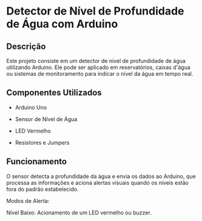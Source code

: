 # Detector de Nível de Profundidade de Água com Arduino

## Descrição

Este projeto consiste em um detector de nível de profundidade de água utilizando Arduino. Ele pode ser aplicado em reservatórios, caixas d'água ou sistemas de monitoramento para indicar o nível da água em tempo real.

## Componentes Utilizados

- Arduino Uno

- Sensor de Nível de Água

- LED Vermelho

- Resistores e Jumpers

## Funcionamento

O sensor detecta a profundidade da água e envia os dados ao Arduino, que processa as informações e aciona alertas visuais quando os níveis estão fora do padrão estabelecido.

Modos de Alerta:

Nível Baixo: Acionamento de um LED vermelho ou buzzer.

